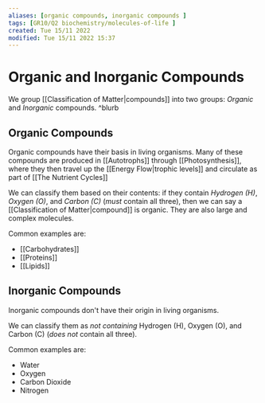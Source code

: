 ```yaml
---
aliases: [organic compounds, inorganic compounds ]
tags: [GR10/Q2 biochemistry/molecules-of-life ]
created: Tue 15/11 2022
modified: Tue 15/11 2022 15:37
---
```

# Organic and Inorganic Compounds
We group [[Classification of Matter|compounds]] into two groups: *Organic* and *Inorganic* compounds. ^blurb

## Organic Compounds
Organic compounds have their basis in living organisms. Many of these compounds are produced in [[Autotrophs]] through [[Photosynthesis]], where they then travel up the [[Energy Flow|trophic levels]] and circulate as part of [[The Nutrient Cycles]]

We can classify them based on their contents: if they contain *Hydrogen (H)*, *Oxygen (O)*, and *Carbon (C)* (*must* contain all three), then we can say a [[Classification of Matter|compound]] is organic. They are also  large and complex molecules. 

Common examples are:
- [[Carbohydrates]]
- [[Proteins]]
- [[Lipids]]

## Inorganic Compounds
Inorganic compounds don't have their origin in living organisms. 

We can classify them as *not containing* Hydrogen (H), Oxygen (O), and Carbon (C) (*does not* contain all three). 

Common examples are:
- Water
- Oxygen
- Carbon Dioxide
- Nitrogen